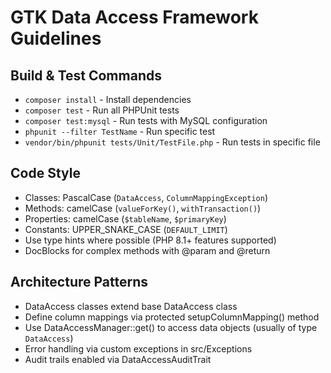 # GTK Data Access Framework Guidelines

## Build & Test Commands
- `composer install` - Install dependencies
- `composer test` - Run all PHPUnit tests 
- `composer test:mysql` - Run tests with MySQL configuration
- `phpunit --filter TestName` - Run specific test
- `vendor/bin/phpunit tests/Unit/TestFile.php` - Run tests in specific file

## Code Style
- Classes: PascalCase (`DataAccess`, `ColumnMappingException`)
- Methods: camelCase (`valueForKey()`, `withTransaction()`)
- Properties: camelCase (`$tableName`, `$primaryKey`)
- Constants: UPPER_SNAKE_CASE (`DEFAULT_LIMIT`)
- Use type hints where possible (PHP 8.1+ features supported)
- DocBlocks for complex methods with @param and @return

## Architecture Patterns
- DataAccess classes extend base DataAccess class
- Define column mappings via protected setupColumnMapping() method
- Use DataAccessManager::get() to access data objects (usually of type `DataAccess`)
- Error handling via custom exceptions in src/Exceptions
- Audit trails enabled via DataAccessAuditTrait